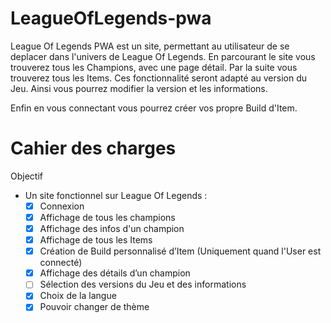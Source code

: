 # LeagueOfLegends-pwa

League Of Legends PWA est un site, permettant au utilisateur de se deplacer dans l'univers de League Of Legends.
En parcourant le site vous trouverez tous les Champions, avec une page détail. Par la suite vous trouverez tous les Items.
Ces fonctionnalité seront adapté au version du Jeu. Ainsi vous pourrez modifier la version et les informations.

Enfin en vous connectant vous pourrez créer vos propre Build d'Item.





# Cahier des charges


Objectif

* Un site fonctionnel sur League Of Legends :
    - [x]  Connexion
    - [x]	Affichage de tous les champions
    - [x]	Affichage des infos d'un champion
    - [x]	Affichage de tous les Items
    - [x]	Création de Build personnalisé d’Item (Uniquement quand l'User est connecté)
    - [x]	Affichage des détails d’un champion
    - [ ]	Sélection des versions du Jeu et des informations
    - [x]	Choix de la langue
    - [x]	Pouvoir changer de thème
